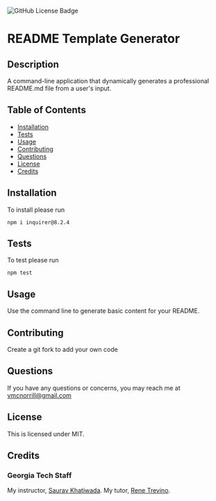 
![GitHub License Badge](https://img.shields.io/badge/license-MIT-blue.svg)

# README Template Generator

## Description

A command-line application that dynamically generates a professional README.md file from a user's input.

## Table of Contents
- [Installation](#installation)
- [Tests](#tests)
- [Usage](#usage)
- [Contributing](#contributing)
- [Questions](#Questions)
- [License](#license)
- [Credits](#credits)


## Installation

To install please run 
```
npm i inquirer@8.2.4
```

## Tests

To test please run
```
npm test
```

## Usage

Use the command line to generate basic content for your README.

## Contributing

Create a git fork to add your own code

## Questions

If you have any questions or concerns, you may reach me at vmcnorrill@gmail.com


## License

This is licensed under MIT.

## Credits

### Georgia Tech Staff
My instructor, [Saurav Khatiwada](https://github.com/khatiwadasaurav).
My tutor, [Rene Trevino](https://github.com/neyneyalldayday).